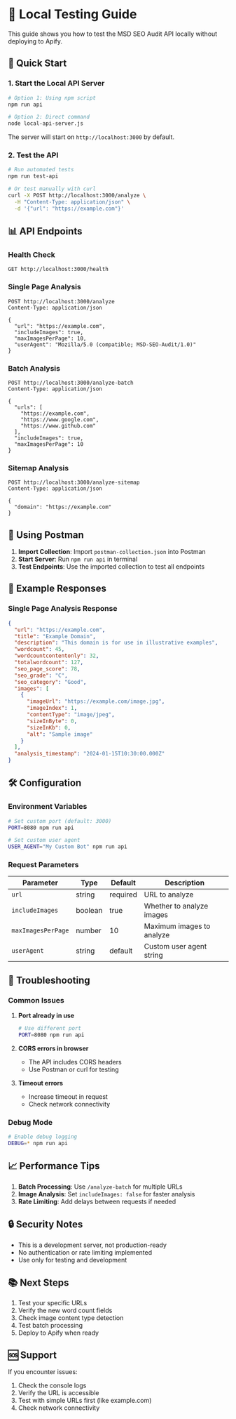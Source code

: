 # 🧪 Local Testing Guide

This guide shows you how to test the MSD SEO Audit API locally without deploying to Apify.

## 🚀 Quick Start

### 1. Start the Local API Server

```bash
# Option 1: Using npm script
npm run api

# Option 2: Direct command
node local-api-server.js
```

The server will start on `http://localhost:3000` by default.

### 2. Test the API

```bash
# Run automated tests
npm run test-api

# Or test manually with curl
curl -X POST http://localhost:3000/analyze \
  -H "Content-Type: application/json" \
  -d '{"url": "https://example.com"}'
```

## 📊 API Endpoints

### Health Check
```http
GET http://localhost:3000/health
```

### Single Page Analysis
```http
POST http://localhost:3000/analyze
Content-Type: application/json

{
  "url": "https://example.com",
  "includeImages": true,
  "maxImagesPerPage": 10,
  "userAgent": "Mozilla/5.0 (compatible; MSD-SEO-Audit/1.0)"
}
```

### Batch Analysis
```http
POST http://localhost:3000/analyze-batch
Content-Type: application/json

{
  "urls": [
    "https://example.com",
    "https://www.google.com",
    "https://www.github.com"
  ],
  "includeImages": true,
  "maxImagesPerPage": 10
}
```

### Sitemap Analysis
```http
POST http://localhost:3000/analyze-sitemap
Content-Type: application/json

{
  "domain": "https://example.com"
}
```

## 🔧 Using Postman

1. **Import Collection**: Import `postman-collection.json` into Postman
2. **Start Server**: Run `npm run api` in terminal
3. **Test Endpoints**: Use the imported collection to test all endpoints

## 📝 Example Responses

### Single Page Analysis Response
```json
{
  "url": "https://example.com",
  "title": "Example Domain",
  "description": "This domain is for use in illustrative examples",
  "wordcount": 45,
  "wordcountcontentonly": 32,
  "totalwordcount": 127,
  "seo_page_score": 78,
  "seo_grade": "C",
  "seo_category": "Good",
  "images": [
    {
      "imageUrl": "https://example.com/image.jpg",
      "imageIndex": 1,
      "contentType": "image/jpeg",
      "sizeInByte": 0,
      "sizeInKb": 0,
      "alt": "Sample image"
    }
  ],
  "analysis_timestamp": "2024-01-15T10:30:00.000Z"
}
```

## 🛠️ Configuration

### Environment Variables
```bash
# Set custom port (default: 3000)
PORT=8080 npm run api

# Set custom user agent
USER_AGENT="My Custom Bot" npm run api
```

### Request Parameters

| Parameter | Type | Default | Description |
|-----------|------|---------|-------------|
| `url` | string | required | URL to analyze |
| `includeImages` | boolean | true | Whether to analyze images |
| `maxImagesPerPage` | number | 10 | Maximum images to analyze |
| `userAgent` | string | default | Custom user agent string |

## 🐛 Troubleshooting

### Common Issues

1. **Port already in use**
   ```bash
   # Use different port
   PORT=8080 npm run api
   ```

2. **CORS errors in browser**
   - The API includes CORS headers
   - Use Postman or curl for testing

3. **Timeout errors**
   - Increase timeout in request
   - Check network connectivity

### Debug Mode

```bash
# Enable debug logging
DEBUG=* npm run api
```

## 📈 Performance Tips

1. **Batch Processing**: Use `/analyze-batch` for multiple URLs
2. **Image Analysis**: Set `includeImages: false` for faster analysis
3. **Rate Limiting**: Add delays between requests if needed

## 🔒 Security Notes

- This is a development server, not production-ready
- No authentication or rate limiting implemented
- Use only for testing and development

## 📚 Next Steps

1. Test your specific URLs
2. Verify the new word count fields
3. Check image content type detection
4. Test batch processing
5. Deploy to Apify when ready

## 🆘 Support

If you encounter issues:
1. Check the console logs
2. Verify the URL is accessible
3. Test with simple URLs first (like example.com)
4. Check network connectivity
